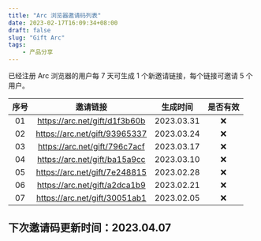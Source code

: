 ```yaml
---
title: "Arc 浏览器邀请码列表"
date: 2023-02-17T16:09:34+08:00
draft: false
slug: "Gift Arc"
tags:
    - 产品分享
---
```


已经注册 Arc 浏览器的用户每 7 天可生成 1 个新邀请链接，每个链接可邀请 5 个用户。

| 序号 |邀请链接 | 生成时间 | 是否有效 |
| :-: | :-: | :-: | :-: |
| 01 | https://arc.net/gift/d1f3b60b | 2023.03.31 | ❌ |
| 02 | https://arc.net/gift/93965337 | 2023.03.24 | ❌ |
| 03 | https://arc.net/gift/796c7acf | 2023.03.17 | ❌ |
| 04 | https://arc.net/gift/ba15a9cc | 2023.03.10 | ❌ |
| 05 | https://arc.net/gift/7e248815 | 2023.02.28 | ❌ |
| 06 | https://arc.net/gift/a2dca1b9 | 2023.02.21 | ❌ |
| 07 | https://arc.net/gift/30051ab1 | 2023.02.05 | ❌ |

## 下次邀请码更新时间：2023.04.07


